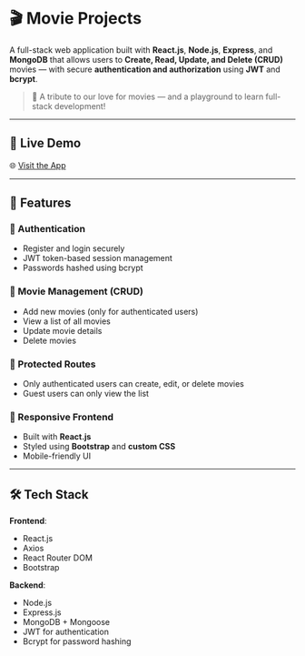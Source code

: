 # 🎬 Movie Projects

A full-stack web application built with **React.js**, **Node.js**, **Express**, and **MongoDB** that allows users to **Create, Read, Update, and Delete (CRUD)** movies — with secure **authentication and authorization** using **JWT** and **bcrypt**.

> 🌟 A tribute to our love for movies — and a playground to learn full-stack development!

---

## 🚀 Live Demo 
🌐 [Visit the App](https://your-live-link.com)  


---

## 🧠 Features

### 👥 Authentication
- Register and login securely
- JWT token-based session management
- Passwords hashed using bcrypt

### 🎥 Movie Management (CRUD)
- Add new movies (only for authenticated users)
- View a list of all movies
- Update movie details
- Delete movies

### 🔐 Protected Routes
- Only authenticated users can create, edit, or delete movies
- Guest users can only view the list

### 🌈 Responsive Frontend
- Built with **React.js**
- Styled using **Bootstrap** and **custom CSS**
- Mobile-friendly UI

---

## 🛠️ Tech Stack

**Frontend**:
- React.js
- Axios
- React Router DOM
- Bootstrap

**Backend**:
- Node.js
- Express.js
- MongoDB + Mongoose
- JWT for authentication
- Bcrypt for password hashing

